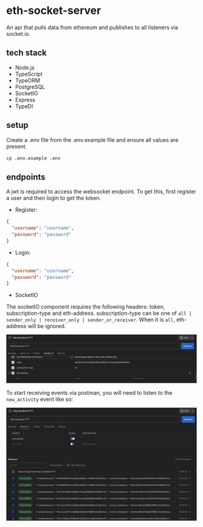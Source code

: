 # eth-socket-server

An api that pulls data from ethereum and publishes to all listeners via socket.io.

## tech stack

- Node.js
- TypeScript
- TypeORM
- PostgreSQL
- SocketIO
- Express
- TypeDI

## setup

Create a .env file from the .env.example file and ensure all values are present.

```sh
cp .env.example .env
```

## endpoints

A jwt is required to access the websocket endpoint. To get this, first register a user and then login to get the token.

- Register:

```json
{
  "username": "username",
  "password": "password"
}
```

- Login:

```json
{
  "username": "username",
  "password": "password"
}
```

- SocketIO

The socketIO component requires the following headers: token, subscription-type and eth-address. subscription-type can be one of `all | sender_only | receiver_only | sender_or_receiver`. When it is `all`, eth-address will be ignored.

![Diagram](./docs/headers.png)

To start receiving events via postman, you will need to listen to the `new_activity` event like so:

![Diagram](./docs/listen.png)
